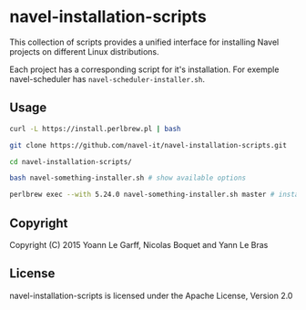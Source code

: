 navel-installation-scripts
==========================

This collection of scripts provides a unified interface for installing Navel projects on different Linux distributions.

Each project has a corresponding script for it's installation. For exemple navel-scheduler has `navel-scheduler-installer.sh`.

Usage
-----

```bash
curl -L https://install.perlbrew.pl | bash

git clone https://github.com/navel-it/navel-installation-scripts.git

cd navel-installation-scripts/

bash navel-something-installer.sh # show available options

perlbrew exec --with 5.24.0 navel-something-installer.sh master # install navel-something from http://github.com/navel-it/navel-something.git@master
```

Copyright
---------

Copyright (C) 2015 Yoann Le Garff, Nicolas Boquet and Yann Le Bras

License
-------

navel-installation-scripts is licensed under the Apache License, Version 2.0
